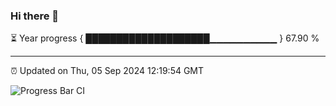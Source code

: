 ### Hi there 👋

⏳ Year progress { ████████████████████▁▁▁▁▁▁▁▁▁▁ } 67.90 %

---

⏰ Updated on Thu, 05 Sep 2024 12:19:54 GMT

![Progress Bar CI](https://github.com/code-lakshay/GitHub-Actions-Demo/workflows/Progress%20Bar%20CI/badge.svg)
